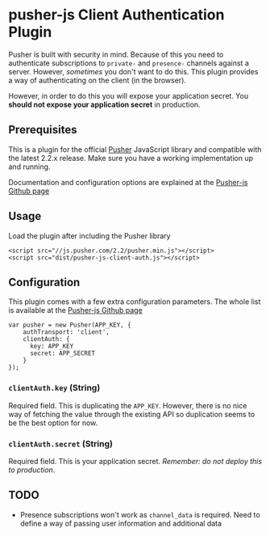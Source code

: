 # pusher-js Client Authentication Plugin

Pusher is built with security in mind. Because of this you need to authenticate subscriptions to `private-` and `presence-` channels against a server. However, *sometimes* you don't want to do this. This plugin provides a way of authenticating on the client (in the browser).

However, in order to do this you will expose your application secret. You **should not expose your application secret** in production.

## Prerequisites

This is a plugin for the official [Pusher](http://pusher.com) JavaScript library and compatible with the latest 2.2.x release. Make sure you have a working implementation up and running.

Documentation and configuration options are explained at the [Pusher-js Github page](https://github.com/pusher/pusher-js)

## Usage

Load the plugin after including the Pusher library

    <script src="//js.pusher.com/2.2/pusher.min.js"></script>
    <script src="dist/pusher-js-client-auth.js"></script>

## Configuration

This plugin comes with a few extra configuration parameters. The whole list is available at the [Pusher-js Github page](https://github.com/pusher/pusher-js#configuration)

    var pusher = new Pusher(APP_KEY, {
        authTransport: 'client',
        clientAuth: {
          key: APP_KEY
          secret: APP_SECRET
        }
    });

### `clientAuth.key` (String)

Required field. This is duplicating the `APP_KEY`. However, there is no nice way of fetching the value through the existing API so duplication seems to be the best option for now.

### `clientAuth.secret` (String)

Required field. This is your application secret. *Remember: do not deploy this to production*.

## TODO

* Presence subscriptions won't work as `channel_data` is required. Need to define a way of passing user information and additional data
